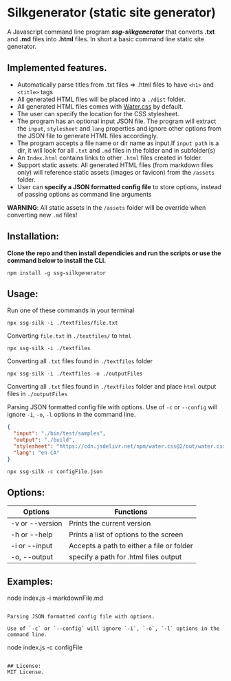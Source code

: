 # Silkgenerator (static site generator)

A Javascript command line program ***ssg-silkgenerator*** that converts **.txt** and **.md** files into **.html** files. In short a basic command line static site generator.

## Implemented features. 
- Automatically parse titles from .txt files => .html files to have `<h1>` and `<title>` tags
- All generated HTML files will be placed into a `./dist` folder.
- All generated HTML files comes with [Water.css](https://github.com/kognise/water.css) by default.
- The user can specify the location for the CSS stylesheet.
- The program has an optional input JSON file. The program will extract the `input`, `stylesheet` and `lang` properties and ignore other options from the JSON file to generate HTML files accordingly.
- The program accepts a file name or dir name as input.If `input path` is a dir, it will look for all `.txt` and `.md` files in the folder and in subfolder(s)
- An `Index.html` contains links to other `.html` files created in folder.
- Support static assets: All generated HTML files (from markdown files only) will reference static assets (images or favicon) from the `/assets` folder.
- User can **specify a JSON formatted config file** to store options, instead of passing options as command line arguments

**WARNING**: All static assets in the `/assets` folder will be override when converting new `.md` files!

## Installation:
**Clone the repo and then install dependicies and run the scripts or use the command below to install the CLI.**
```
npm install -g ssg-silkgenerator
```
## Usage:
Run one of these commands in your terminal

```
npx ssg-silk -i ./textfiles/file.txt
```

Converting `file.txt` in `./textfiles/` to `html`

```
npx ssg-silk -i ./textfiles
```

Converting all `.txt` files found in `./textfiles` folder

```
npx ssg-silk -i ./textfiles -o ./outputFiles
```

Converting all `.txt` files found in `./textfiles` folder and place `html` output files in `./outputFiles`

Parsing JSON formatted config file with options.
Use of `-c` or `--config` will ignore `-i`, `-o`, `-l` options in the command line.

```json
{
  "input": "./bin/test/samples",
  "output": "./build",
  "stylesheet": "https://cdn.jsdelivr.net/npm/water.css@2/out/water.css",
  "lang": "en-CA"
}
```

```
npx ssg-silk -c configFile.json
```


## Options:
| Options            | Functions                                          |
| ------------------ | -------------------------------------------------- |
| -v or --version    | Prints the current version                         |
| -h or --help       | Prints a list of options to the screen             |
| -i or --input      | Accepts a path to either a file or folder          |
| -o, --output       | specify a path for .html files output              |

## Examples:

node index.js -i markdownFile.md 
```

Parsing JSON formatted config file with options.

Use of `-c` or `--config` will ignore `-i`, `-o`, `-l` options in the command line. 

```
node index.js -c configFile
```

## License:
MIT License.